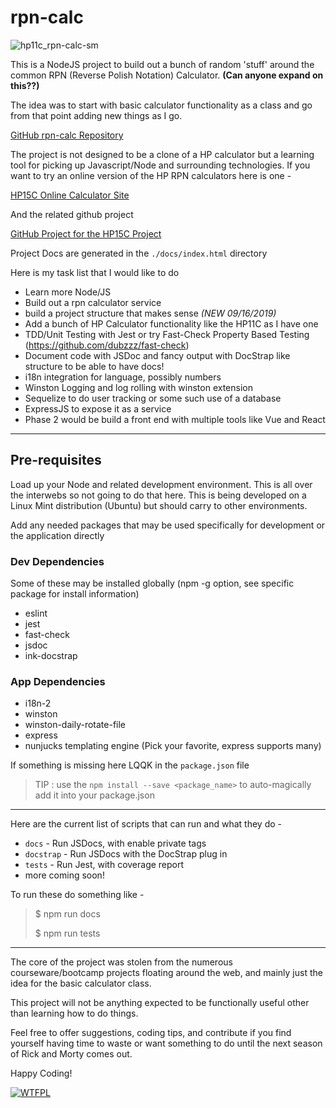 # rpn-calc

![hp11c_rpn-calc-sm](https://user-images.githubusercontent.com/5179047/64802172-ed73f900-d53e-11e9-8834-b638c75158d3.jpg)

This is a NodeJS project to build out a bunch of random 'stuff' around the common
RPN (Reverse Polish Notation) Calculator. **(Can anyone expand on this??)**

The idea was to start with basic
calculator functionality as a class and go from that point adding new things as I go.

[GitHub rpn-calc Repository](https://github.com/sganz/rpn-calc)

The project is not designed to be a clone of a HP calculator but a learning tool for picking up
Javascript/Node and surrounding technologies. If you want to try an online version of the HP RPN calculators
here is one -

[HP15C Online Calculator Site](http://hp15c.com)

And the related github project

[GitHub Project for the HP15C Project](https://github.com/ghewgill/hp15c)

Project Docs are generated in the `./docs/index.html` directory

Here is my task list that I would like to do

- Learn more Node/JS
- Build out a rpn calculator service
- build a project structure that makes sense _(NEW 09/16/2019)_
- Add a bunch of HP Calculator functionality like the HP11C as I have one
- TDD/Unit Testing with Jest or try Fast-Check Property Based Testing (https://github.com/dubzzz/fast-check)
- Document code with JSDoc and fancy output with DocStrap like structure to be able to have docs!
- i18n integration for language, possibly numbers
- Winston Logging and log rolling with winston extension
- Sequelize to do user tracking or some such use of a database
- ExpressJS to expose it as a service
- Phase 2 would be build a front end with multiple tools like Vue and React

---

## Pre-requisites

Load up your Node and related development environment. This is all over the interwebs so not going to do that here. This is being developed on a Linux Mint distribution (Ubuntu) but should carry to other environments.

Add any needed packages that may be used specifically for development or the application directly

### Dev Dependencies

Some of these may be installed globally (npm -g option, see specific package for install information)

- eslint
- jest
- fast-check
- jsdoc
- ink-docstrap

### App Dependencies

- i18n-2
- winston
- winston-daily-rotate-file
- express
- nunjucks templating engine (Pick your favorite, express supports many)

If something is missing here LQQK in the `package.json` file

> TIP : use the `npm install --save <package_name>` to auto-magically add it into your package.json

---

Here are the current list of scripts that can run and what they do -

- `docs` - Run JSDocs, with enable private tags
- `docstrap` - Run JSDocs with the DocStrap plug in
- `tests` - Run Jest, with coverage report
- more coming soon!

To run these do something like -

> \$ npm run docs
>
> \$ npm run tests

---

The core of the project was stolen from the numerous courseware/bootcamp projects
floating around the web, and mainly just the idea for the basic calculator class.

This project will not be anything expected to be functionally useful other than
learning how to do things.

Feel free to offer suggestions, coding tips, and contribute if you find yourself
having time to waste or want something to do until the next season of Rick and Morty
comes out.

Happy Coding!

[![WTFPL](https://img.shields.io/badge/License-WTFPL-orange.svg)](http://www.wtfpl.net)
